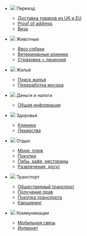 * ![](asundiev.github.io/Ireland-faq/docs/icons/travel.svg) Переезд

    * [Доставка товаров из UK и EU](pages/move/delivery.md)
    * [Proof of address](pages/move/proof.md)
    * [Виза](pages/move/visa.md)


* ![](asundiev.github.io/Ireland-faq/docs/icons/pets.svg) Животные

    * [Ввоз собаки](pages/pets/import.md)
    * [Ветеринарные клиники](pages/pets/vets.md)
    * [Страховка + лицензия](pages/pets/insurance.md)


* ![](asundiev.github.io/Ireland-faq/docs/icons/home.svg) Жильё

    * [Поиск жилья](pages/home/search.md)
    * [Переработка мусора](pages/home/garbage.md)


* ![](asundiev.github.io/Ireland-faq/docs/icons/money.svg) Деньги и налоги

    * [Общая информация](pages/money/common.md)


* ![](asundiev.github.io/Ireland-faq/docs/icons/health.svg) Здоровье

    * [Клиники](pages/health/clinics.md)
    * [Лекарства](pages/health/drugs.md)


* ![](asundiev.github.io/Ireland-faq/docs/icons/fun.svg) Отдых

    * [Море, пляж](pages/leisure/sea.md)
    * [Покупки](pages/leisure/grocery.md)
    * [Пабы, кафе, рестораны](pages/leisure/pubs.md)
    * [Развлечения, досуг](pages/leisure/fun.md)


* ![](asundiev.github.io/Ireland-faq/docs/icons/car.svg) Транспорт

    * [Общественный транспорт](pages/transport/public.md)
    * [Получение прав](pages/transport/license.md)
    * [Покупка транспорта](pages/transport/buy.md)
    * [Каршеринг](pages/transport/carsharing.md)



* ![](asundiev.github.io/Ireland-faq/docs/icons/connectivity.svg) Коммуникации

    * [Мобильная связь](pages/communication/mobile.md)
    * [Интернет](pages/communication/internet.md)
